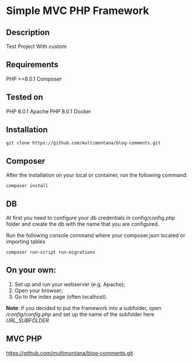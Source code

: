 # Simple MVC PHP Framework

## Description
Test Project With custom 

## Requirements
PHP >=8.0.1
Composer

## Tested on 
PHP 8.0.1 Apache
PHP 8.0.1 Docker

## Installation
```
git clone https://github.com/multimontana/blog-comments.git
```

## Composer
After the installation on your local or container, run the following command:
```
composer install
```

## DB
At first you need to configure your db credentials in config/config.php folder and create the db with the name that you are configured.

Run the following console command where your composer.json located or importing tables
```
composer run-script run-migrations
```

## On your own:
1. Set up and run your webserver (e.g. Apache);
2. Open your browser;
3. Go to the index page (often localhost).

**Note**: if you decided to put the framework into a subfolder, open */config/config.php* and set up the name of the subfolder here *URL_SUBFOLDER*

## MVC PHP
https://github.com/multimontana/blog-comments.git
